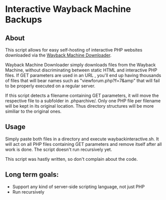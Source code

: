 # Interactive Wayback Machine Backups
## About
This script allows for easy self-hosting of interactive PHP websites downloaded via the [Wayback Machine Downloader](https://github.com/hartator/wayback-machine-downloader). 

Wayback Machine Downloader simply downloads files from the Wayback Machine, without discriminating between static HTML and interactive PHP files. If GET parameters are used in an URL , you'll end up having thousands of files that will bear names such as "viewforum.php?f=7&amp" that will fail to be properly executed on a regular server.


If this script detects a filename containing GET parameters, it will move the respective file to a subfolder in .phparchive/. Only one PHP file per filename will be kept in its original location. Thus directory structures will be more similiar to the original ones.

## Usage
Simply paste both files in a directory and execute waybackinteractive.sh. It will act on all PHP files containing GET parameters and remove itself after all work is done. The script doesn't run recursively yet.

This script was hastly written, so don't complain about the code.

## Long term goals:
* Support any kind of server-side scripting language, not just PHP
* Run recursively
